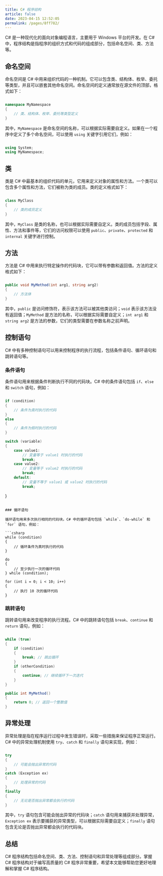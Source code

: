 ```yaml
---
title: C# 程序结构
article: false
date: 2023-04-15 12:52:05
permalink: /pages/8ff782/
---
```

C# 是一种现代化的面向对象编程语言，主要用于 Windows 平台的开发。在 C# 中，程序结构是指程序的组织方式和代码的组成部分，包括命名空间、类、方法等。
## 命名空间

命名空间是 C# 中用来组织代码的一种机制。它可以包含类、结构体、枚举、委托等类型，并且可以嵌套其他命名空间。命名空间的定义通常放在源文件的顶部，格式如下：

```csharp

namespace MyNamespace
{
    // 类、结构体、枚举、委托等类型定义
}
```



其中，`MyNamespace` 是命名空间的名称，可以根据实际需要自定义。如果在一个程序中定义了多个命名空间，可以使用 `using` 关键字引用它们，例如：

```csharp

using System;
using MyNamespace;
```


## 类

类是 C# 中最基本的组织代码的单元，它用来定义对象的属性和方法。一个类可以包含多个属性和方法，它们被称为类的成员。类的定义格式如下：

```csharp

class MyClass
{
    // 类的成员定义
}
```



其中，`MyClass` 是类的名称，也可以根据实际需要自定义。类的成员包括字段、属性、方法和事件等，它们的访问权限可以使用 `public`、`private`、`protected` 和 `internal` 关键字进行控制。
## 方法

方法是 C# 中用来执行特定操作的代码块，它可以带有参数和返回值。方法的定义格式如下：

```csharp

public void MyMethod(int arg1, string arg2)
{
    // 方法体
}
```



其中，`public` 是访问修饰符，表示该方法可以被其他类访问；`void` 表示该方法没有返回值；`MyMethod` 是方法的名称，可以根据实际需要自定义；`int arg1` 和 `string arg2` 是方法的参数，它们的类型需要在参数名称之前声明。
## 控制语句

C# 中有多种控制语句可以用来控制程序的执行流程，包括条件语句、循环语句和跳转语句等。
### 条件语句

条件语句用来根据条件判断执行不同的代码块。C# 中的条件语句包括 `if`、`else` 和 `switch` 语句，例如：

```csharp

if (condition)
{
    // 条件为真时执行的代码
}
else
{
    // 条件为假时执行的代码
}

switch (variable)
{
    case value1:
        // 变量等于 value1 时执行的代码
        break;
    case value2:
        // 变量等于 value2 时执行的代码
        break;
    default:
        // 变量不等于 value1 或 value2 时执行的代码
        break;
```



}

```arduino

### 循环语句

循环语句用来多次执行相同的代码块。C# 中的循环语句包括 `while`、`do-while` 和 `for` 语句，例如：

```csharp
while (condition)
{
    // 循环条件为真时执行的代码
}

do
{
    // 至少执行一次的循环代码
} while (condition);

for (int i = 0; i < 10; i++)
{
    // 执行 10 次的循环代码
}
```


### 跳转语句

跳转语句用来改变程序的执行流程。C# 中的跳转语句包括 `break`、`continue` 和 `return` 语句，例如：

```csharp

while (true)
{
    if (condition)
    {
        break; // 跳出循环
    }
    if (otherCondition)
    {
        continue; // 继续循环下一次迭代
    }
}

public int MyMethod()
{
    return 0; // 返回一个整数值
}
```


## 异常处理

异常处理是指在程序运行过程中发生错误时，采取一些措施来保证程序正常运行。C# 中的异常处理机制使用 `try`、`catch` 和 `finally` 语句来实现，例如：

```csharp

try
{
    // 可能会抛出异常的代码
}
catch (Exception ex)
{
    // 处理异常的代码
}
finally
{
    // 无论是否抛出异常都会执行的代码
}
```



其中，`try` 语句包含可能会抛出异常的代码块；`catch` 语句用来捕获并处理异常，`Exception ex` 表示要捕获的异常类型，可以根据实际需要自定义；`finally` 语句包含无论是否抛出异常都会执行的代码块。
## 总结

C# 程序结构包括命名空间、类、方法、控制语句和异常处理等组成部分。掌握 C# 程序结构对于编写高质量的 C# 程序非常重要，希望本文能够帮助您更好地理解和掌握 C# 程序结构。
